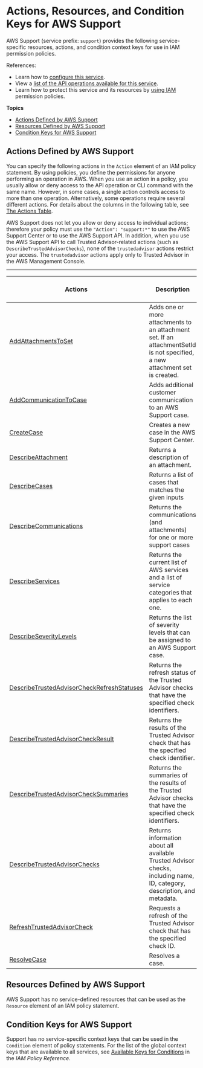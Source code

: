 # Actions, Resources, and Condition Keys for AWS Support<a name="list_awssupport"></a>

AWS Support \(service prefix: `support`\) provides the following service\-specific resources, actions, and condition context keys for use in IAM permission policies\.

References:
+ Learn how to [configure this service](https://docs.aws.amazon.com/awssupport/latest/user/)\.
+ View a [list of the API operations available for this service](https://docs.aws.amazon.com/awssupport/latest/APIReference/)\.
+ Learn how to protect this service and its resources by [using IAM](https://docs.aws.amazon.com/awssupport/latest/user/access_permissions.html) permission policies\.

**Topics**
+ [Actions Defined by AWS Support](#awssupport-actions-as-permissions)
+ [Resources Defined by AWS Support](#awssupport-resources-for-iam-policies)
+ [Condition Keys for AWS Support](#awssupport-policy-keys)

## Actions Defined by AWS Support<a name="awssupport-actions-as-permissions"></a>

You can specify the following actions in the `Action` element of an IAM policy statement\. By using policies, you define the permissions for anyone performing an operation in AWS\. When you use an action in a policy, you usually allow or deny access to the API operation or CLI command with the same name\. However, in some cases, a single action controls access to more than one operation\. Alternatively, some operations require several different actions\. For details about the columns in the following table, see [The Actions Table](reference_policies_actions-resources-contextkeys.md#actions_table)\.

AWS Support does not let you allow or deny access to individual actions; therefore your policy must use the `"Action": "support:*"` to use the AWS Support Center or to use the AWS Support API\. In addition, when you use the AWS Support API to call Trusted Advisor\-related actions \(such as `DescribeTrustedAdvisorChecks`\), none of the `trustedadvisor` actions restrict your access\. The `trustedadvisor` actions apply only to Trusted Advisor in the AWS Management Console\.


****  

| Actions | Description | Access Level | Resource Types \(\*required\) | Condition Keys | Dependent Actions | 
| --- | --- | --- | --- | --- | --- | 
|   [ AddAttachmentsToSet ](https://docs.aws.amazon.com/awssupport/latest/APIReference/API_AddAttachmentsToSet.html)  | Adds one or more attachments to an attachment set\. If an attachmentSetId is not specified, a new attachment set is created\. | Write |  |  |  | 
|   [ AddCommunicationToCase ](https://docs.aws.amazon.com/awssupport/latest/APIReference/API_AddCommunicationToCase.html)  | Adds additional customer communication to an AWS Support case\. | Write |  |  |  | 
|   [ CreateCase ](https://docs.aws.amazon.com/awssupport/latest/APIReference/API_CreateCase.html)  | Creates a new case in the AWS Support Center\. | Write |  |  |  | 
|   [ DescribeAttachment ](https://docs.aws.amazon.com/awssupport/latest/APIReference/API_DescribeAttachment.html)  | Returns a description of an attachment\. | Read |  |  |  | 
|   [ DescribeCases ](https://docs.aws.amazon.com/awssupport/latest/APIReference/API_DescribeCases.html)  | Returns a list of cases that matches the given inputs | List |  |  |  | 
|   [ DescribeCommunications ](https://docs.aws.amazon.com/awssupport/latest/APIReference/API_DescribeCommunications.html)  | Returns the communications \(and attachments\) for one or more support cases | Read |  |  |  | 
|   [ DescribeServices ](https://docs.aws.amazon.com/awssupport/latest/APIReference/API_DescribeServices.html)  | Returns the current list of AWS services and a list of service categories that applies to each one\. | Read |  |  |  | 
|   [ DescribeSeverityLevels ](https://docs.aws.amazon.com/awssupport/latest/APIReference/API_DescribeSeverityLevels.html)  | Returns the list of severity levels that can be assigned to an AWS Support case\. | List |  |  |  | 
|   [ DescribeTrustedAdvisorCheckRefreshStatuses ](https://docs.aws.amazon.com/awssupport/latest/APIReference/API_DescribeTrustedAdvisorCheckRefreshStatuses.html)  | Returns the refresh status of the Trusted Advisor checks that have the specified check identifiers\. | Read |  |  |  | 
|   [ DescribeTrustedAdvisorCheckResult ](https://docs.aws.amazon.com/awssupport/latest/APIReference/API_DescribeTrustedAdvisorCheckResult.html)  | Returns the results of the Trusted Advisor check that has the specified check identifier\. | Read |  |  |  | 
|   [ DescribeTrustedAdvisorCheckSummaries ](https://docs.aws.amazon.com/awssupport/latest/APIReference/API_DescribeTrustedAdvisorCheckSummaries.html)  | Returns the summaries of the results of the Trusted Advisor checks that have the specified check identifiers\. | Read |  |  |  | 
|   [ DescribeTrustedAdvisorChecks ](https://docs.aws.amazon.com/awssupport/latest/APIReference/API_DescribeTrustedAdvisorChecks.html)  | Returns information about all available Trusted Advisor checks, including name, ID, category, description, and metadata\. | Read |  |  |  | 
|   [ RefreshTrustedAdvisorCheck ](https://docs.aws.amazon.com/awssupport/latest/APIReference/API_RefreshTrustedAdvisorCheck.html)  | Requests a refresh of the Trusted Advisor check that has the specified check ID\. | Write |  |  |  | 
|   [ ResolveCase ](https://docs.aws.amazon.com/awssupport/latest/APIReference/API_ResolveCase.html)  | Resolves a case\. | Write |  |  |  | 

## Resources Defined by AWS Support<a name="awssupport-resources-for-iam-policies"></a>

AWS Support has no service\-defined resources that can be used as the `Resource` element of an IAM policy statement\.

## Condition Keys for AWS Support<a name="awssupport-policy-keys"></a>

Support has no service\-specific context keys that can be used in the `Condition` element of policy statements\. For the list of the global context keys that are available to all services, see [Available Keys for Conditions](reference_policies_condition-keys.html#AvailableKeys) in the *IAM Policy Reference*\.